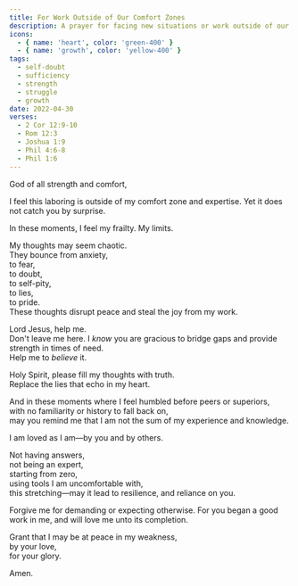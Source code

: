 ```yaml
---
title: For Work Outside of Our Comfort Zones
description: A prayer for facing new situations or work outside of our wheelhouse.
icons:
  - { name: 'heart', color: 'green-400' }
  - { name: 'growth', color: 'yellow-400' }
tags:
  - self-doubt
  - sufficiency
  - strength
  - struggle
  - growth
date: 2022-04-30
verses:
  - 2 Cor 12:9-10
  - Rom 12:3
  - Joshua 1:9
  - Phil 4:6-8
  - Phil 1:6
---
```


God of all strength and comfort,

I feel this laboring is outside of my comfort zone and expertise. Yet it does not catch you by surprise.

In these moments, I feel my frailty. My limits.

My thoughts may seem chaotic.<br/>
They bounce from
anxiety,<br/>
to fear,<br/>
to doubt,<br/>
to self-pity,<br/>
to lies,<br/>
to pride.<br/>
These thoughts disrupt peace and steal the joy from my work.

Lord Jesus, help me.<br/>
Don't leave me here.
I _know_ you are gracious to bridge gaps and provide strength in times of need.<br/>
Help me to _believe_ it.

Holy Spirit, please fill my thoughts with truth.<br/>
Replace the lies that echo in my heart.

And in these moments where I feel humbled before peers or superiors,<br/>
with no familiarity or history to fall back on,<br/>
may you remind me that I am not the sum of my experience and knowledge.

I am loved as I am—by you and by others.

Not having answers,<br/>
not being an expert,<br/>
starting from zero,<br/>
using tools I am uncomfortable with,<br/>
this stretching—may it lead to resilience, and reliance on you.<br/>

Forgive me for demanding or expecting otherwise.
For you began a good work in me, and will love me unto its completion.

Grant that I may be at peace in my weakness,<br/>
by your love,<br/>
for your glory.

Amen.

